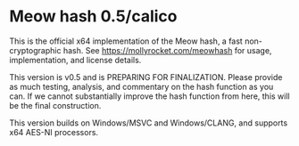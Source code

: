 # Meow hash 0.5/calico
This is the official x64 implementation of the Meow hash, a fast non-cryptographic hash.  See https://mollyrocket.com/meowhash for usage, implementation, and license details.

This version is v0.5 and is PREPARING FOR FINALIZATION.  Please provide as much testing, analysis, and commentary on the hash function as you can.  If we cannot substantially improve the hash function from here, this will be the final construction.

This version builds on Windows/MSVC and Windows/CLANG, and supports x64 AES-NI processors.
